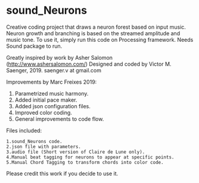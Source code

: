 # sound_Neurons

Creative coding project that draws a neuron forest based on input music.
Neuron growth and branching is based on the streamed amplitude and music tone.
To use it, simply run this code on Processing framework. Needs Sound package
to run.

Greatly inspired by work by Asher Salomon (http://www.ashersalomon.com/)
Designed and coded by Victor M. Saenger, 2019.
saenger.v at gmail.com

Improvements by Marc Freixes 2019:

 1. Parametrized music harmony.
 2. Added initial pace maker.
 3. Added json configuration files.
 4. Improved color coding.
 5. General improvements to code flow.

Files included:

    1.sound_Neurons code.
    2.json file with parameters.
    3.audio file (Short version of Claire de Lune only).
    4.Manual beat tagging for neurons to appear at specific points.
    5.Manual Chord Tagging to transform chords into color code.

Please credit this work if you decide to use it.
